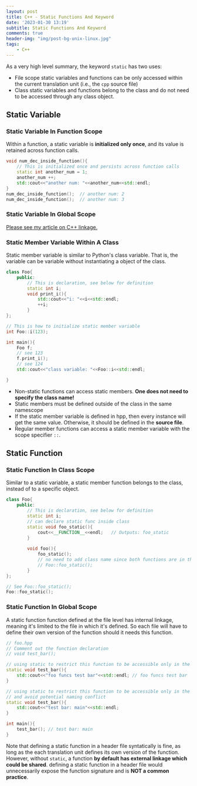 ```yaml
---
layout: post
title: C++ - Static Functions And Keyword
date: '2023-01-30 13:19'
subtitle: Static Functions And Keyword
comments: true
header-img: "img/post-bg-unix-linux.jpg"
tags:
    - C++
---
```


As a very high level summary, the keyword `static` has two uses: 

- File scope static variables and functions can be only accessed within the current translation unit (i.e., the `cpp` source file)
- Class static variables and functions belong to the class and do not need to be accessed through any class object.

## Static Variable

### Static Variable In Function Scope

Within a function, a static variable is **initialized only once**, and its value is retained across function calls.

```cpp
void num_dec_inside_function(){
    // This is initialized once and persists across function calls
    static int another_num = 1;
    another_num ++;
    std::cout<<"another num: "<<another_num<<std::endl;
}
num_dec_inside_function();  // another num: 2
num_dec_inside_function();  // another num: 3
```

### Static Variable In Global Scope

[Please see my article on C++ linkage.](./2023-01-30-cpp-linkage.markdown)

### Static Member Variable Within A Class

Static member variable is similar to Python's class variable. That is, the variable can be variable without instantiating a object of the class. 

```cpp
class Foo{
    public: 
        // This is declaration, see below for definition
        static int i; 
        void print_i(){
            std::cout<<"i: "<<i<<std::endl;
            ++i;
        }
};

// This is how to initialize static member variable
int Foo::i(123); 

int main(){
    Foo f;
    // see 123
    f.print_i();
    // see 124
    std::cout<<"class variable: "<<Foo::i<<std::endl;

}
```

- Non-static functions can access static members. **One does not need to specify the class name!**
- Static members must be defined outside of the class in the same namescope
- If the static member variable is defined in hpp, then every instance will get the same value. Otherwise, it should be defined in the **source file**.
- Regular member functions can access a static member variable with the scope specifier `::`.

## Static Function

### Static Function In Class Scope

Similar to a static variable, a static member function belongs to the class, instead of to a specific object.

```cpp
class Foo{
    public: 
        // This is declaration, see below for definition
        static int i; 
        // can declare static func inside class
        static void foo_static(){
            cout<<__FUNCTION__<<endl;   // Outputs: foo_static
        }
        
        void foo(){
            foo_static();
            // no need to add class name since both functions are in the same class
            // Foo::foo_static();
        }
};

// See Foo::foo_static();
Foo::foo_static();
```

### Static Function In Global Scope

A static function function defined at the file level has internal linkage, meaning it's limited to the file in which it's defined. So each file will have to define their own version of the function should it needs this function.

```cpp
// foo.hpp
// Comment out the function declaration
// void test_bar(); 

// using static to restrict this function to be accessible only in the current source file 
static void test_bar(){
    std::cout<<"foo funcs test bar"<<std::endl; // foo funcs test bar
}

// using static to restrict this function to be accessible only in the current source file
// and avoid potential naming conflict
static void test_bar(){
    std::cout<<"test bar: main"<<std::endl;
}

int main(){
    test_bar(); // test bar: main
}
```

Note that defining a static function in a header file syntatically is fine, as long as the each translation unit defines its own version of the function. However, without `static`, a function **by default has external linkage which could be shared**. defining a static function in a header file would unnecessarily expose the function signature and is **NOT a common practice**.
